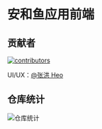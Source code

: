 # 安和鱼应用前端

## 贡献者

[![contributors](https://opencollective.com/hexo-theme-anzhiyu/contributors.svg?width=890&button=false)](https://github.com/anzhiyu-c/hexo-theme-anzhiyu/)

UI/UX：[@张洪 Heo](https://github.com/zhheo)

## 仓库统计

![仓库统计](https://repobeats.axiom.co/api/embed/73ae8a67dd8979e96635df37e0c6901b16a9b19b.svg "Repobeats analytics image")

